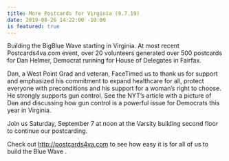 ```yaml
---
title: More Postcards for Virginia (9.7.19)
date: 2019-08-26 14:22:00 -10:00
is featured: true
---
```


Building the BigBlue Wave starting in Virginia.  At most recent  Postcards4va.com event, over 20 volunteers generated over 500 postcards for Dan Helmer, Democrat running for House of Delegates in Fairfax.

Dan, a West Point Grad and veteran, FaceTimed us to thank us for support and emphasized his commitment to expand healthcare for all, protect everyone with preconditions and his support for a woman’s right to choose.  He strongly supports gun control. See the NYT’s article with a picture of Dan and discussing how gun control is a powerful issue for Democrats this year in Virginia.

Join us Saturday, September 7 at noon at the Varsity building second floor to continue our postcarding.

Check out http://postcards4va.com to see how easy it is for all of us to build the Blue Wave .